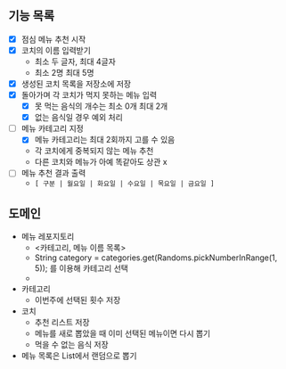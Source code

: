 ## 기능 목록
- [x] 점심 메뉴 추천 시작
- [x] 코치의 이름 입력받기 
    - 최소 두 글자, 최대 4글자
    - 최소 2명 최대 5명
- [x] 생성된 코치 목록을 저장소에 저장
- [x] 돌아가며 각 코치가 먹지 못하는 메뉴 입력
    - [x] 못 먹는 음식의 개수는 최소 0개 최대 2개
    - [x] 없는 음식일 경우 예외 처리
- [ ] 메뉴 카테고리 지정
  - [x] 메뉴 카테고리는 최대 2회까지 고를 수 있음
  - 각 코치에게 중복되지 않는 메뉴 추천
  - 다른 코치와 메뉴가 아예 똑같아도 상관 x
- [ ] 메뉴 추천 결과 출력
    - `[ 구분 | 월요일 | 화요일 | 수요일 | 목요일 | 금요일 ]`


## 도메인
- 메뉴 레포지토리
    - <카테고리, 메뉴 이름 목록>
    - String category = categories.get(Randoms.pickNumberInRange(1, 5)); 를 이용해 카테고리 선택
    - 
- 카테고리
    - 이번주에 선택된 횟수 저장
- 코치
    - 추천 리스트 저장
    - 메뉴를 새로 뽑았을 때 이미 선택된 메뉴이면 다시 뽑기
    - 먹을 수 없는 음식 저장
- 메뉴 목록은 List<String>에서 랜덤으로 뽑기